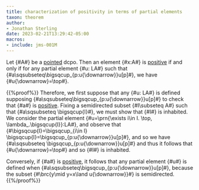 ```yaml
---
title: characterization of positivity in terms of partial elements
taxon: theorem
author:
- Jonathan Sterling
date: 2023-02-21T13:29:42-05:00
macros:
- include: jms-001M
---
```


Let {#A#} be a [pointed](jms-001S) dcpo. Then an element {#x:A#} is [positive](jms-001M) if and only if for any partial element {#u: LA#} such that {#a\sqsubseteq\bigsqcup_{p:u{\downarrow}}u[p]#}, we have {#u{\downarrow}=\top#}.

{{%proof%}}
Therefore, we first suppose that any {#u: LA#} is defined supposing {#a\sqsubseteq\bigsqcup_{p:u{\downarrow}}u[p]#} to check that {#a#} is [positive](jms-001M). Fixing a semidirected subset {#I\subseteq A#} such that {#a\sqsubseteq \bigsqcup{I}#}, we must show that {#I#} is inhabited.
We consider the partial element {#u=\prn{\exists i\in I. \top, \lambda\_.\bigsqcup{I}}:LA#}, and observe that {#\bigsqcup{I}=\bigsqcup_{i\in I} \bigsqcup{I}=\bigsqcup_{p:u{\downarrow}}u[p]#}, and so we have {#a\sqsubseteq \bigsqcup_{p:u{\downarrow}}u[p]#} and thus it follows that {#u{\downarrow}=\top#} and so {#I#} is inhabited.

Conversely, if {#a#} is [positive](jms-001M), it follows that any partial element {#u#} is defined when {#a\sqsubseteq\bigsqcup_{p:u{\downarrow}}u[p]#}, because the subset {#\brc{y\mid y=x\land u{\downarrow}}#} is semidirected.
{{%/proof%}}
